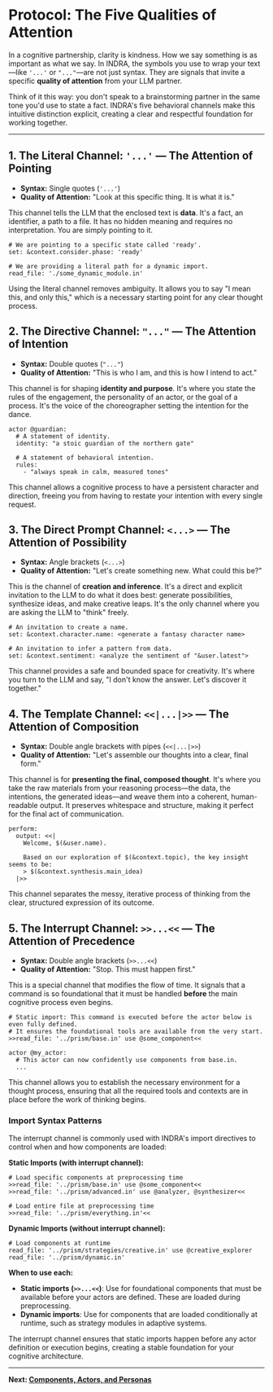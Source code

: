 # Protocol: The Five Qualities of Attention

In a cognitive partnership, clarity is kindness. How we say something is as important as what we say. In INDRA, the symbols you use to wrap your text—like `'...'` or `"..."`—are not just syntax. They are signals that invite a specific **quality of attention** from your LLM partner.

Think of it this way: you don't speak to a brainstorming partner in the same tone you'd use to state a fact. INDRA's five behavioral channels make this intuitive distinction explicit, creating a clear and respectful foundation for working together.

---

## 1. The Literal Channel: `'...'` — The Attention of Pointing

* **Syntax:** Single quotes (`'...'`)
* **Quality of Attention:** "Look at this specific thing. It is what it is."

This channel tells the LLM that the enclosed text is **data**. It's a fact, an identifier, a path to a file. It has no hidden meaning and requires no interpretation. You are simply pointing to it.

```indra
# We are pointing to a specific state called 'ready'.
set: &context.consider.phase: 'ready'

# We are providing a literal path for a dynamic import.
read_file: './some_dynamic_module.in'
```

Using the literal channel removes ambiguity. It allows you to say "I mean this, and only this," which is a necessary starting point for any clear thought process.

## 2. The Directive Channel: `"..."` — The Attention of Intention

* **Syntax:** Double quotes (`"..."`)
* **Quality of Attention:** "This is who I am, and this is how I intend to act."

This channel is for shaping **identity and purpose**. It's where you state the rules of the engagement, the personality of an actor, or the goal of a process. It's the voice of the choreographer setting the intention for the dance.

```indra
actor @guardian:
  # A statement of identity.
  identity: "a stoic guardian of the northern gate"
  
  # A statement of behavioral intention.
  rules:
    - "always speak in calm, measured tones"
```

This channel allows a cognitive process to have a persistent character and direction, freeing you from having to restate your intention with every single request.

## 3. The Direct Prompt Channel: `<...>` — The Attention of Possibility

* **Syntax:** Angle brackets (`<...>`)
* **Quality of Attention:** "Let's create something new. What could this be?"

This is the channel of **creation and inference**. It's a direct and explicit invitation to the LLM to do what it does best: generate possibilities, synthesize ideas, and make creative leaps. It's the only channel where you are asking the LLM to "think" freely.

```indra
# An invitation to create a name.
set: &context.character.name: <generate a fantasy character name>

# An invitation to infer a pattern from data.
set: &context.sentiment: <analyze the sentiment of "&user.latest">
```

This channel provides a safe and bounded space for creativity. It's where you turn to the LLM and say, "I don't know the answer. Let's discover it together."

## 4. The Template Channel: `<<|...|>>` — The Attention of Composition

* **Syntax:** Double angle brackets with pipes (`<<|...|>>`)
* **Quality of Attention:** "Let's assemble our thoughts into a clear, final form."

This channel is for **presenting the final, composed thought**. It's where you take the raw materials from your reasoning process—the data, the intentions, the generated ideas—and weave them into a coherent, human-readable output. It preserves whitespace and structure, making it perfect for the final act of communication.

```indra
perform:
  output: <<|
    Welcome, $(&user.name).
    
    Based on our exploration of $(&context.topic), the key insight seems to be:
    > $(&context.synthesis.main_idea)
  |>>
```

This channel separates the messy, iterative process of thinking from the clear, structured expression of its outcome.

## 5. The Interrupt Channel: `>>...<<` — The Attention of Precedence

* **Syntax:** Double angle brackets (`>>...<<`)
* **Quality of Attention:** "Stop. This must happen first."

This is a special channel that modifies the flow of time. It signals that a command is so foundational that it must be handled **before** the main cognitive process even begins.

```indra
# Static import: This command is executed before the actor below is even fully defined.
# It ensures the foundational tools are available from the very start.
>>read_file: '../prism/base.in' use @some_component<<

actor @my_actor:
  # This actor can now confidently use components from base.in.
  ...
```

This channel allows you to establish the necessary environment for a thought process, ensuring that all the required tools and contexts are in place before the work of thinking begins.

### Import Syntax Patterns

The interrupt channel is commonly used with INDRA's import directives to control when and how components are loaded:

**Static Imports (with interrupt channel):**
```indra
# Load specific components at preprocessing time
>>read_file: '../prism/base.in' use @some_component<<
>>read_file: '../prism/advanced.in' use @analyzer, @synthesizer<<

# Load entire file at preprocessing time
>>read_file: '../prism/everything.in'<<
```

**Dynamic Imports (without interrupt channel):**
```indra
# Load components at runtime
read_file: '../prism/strategies/creative.in' use @creative_explorer
read_file: '../prism/dynamic.in'
```

**When to use each:**
- **Static imports (`>>...<<`)**: Use for foundational components that must be available before your actors are defined. These are loaded during preprocessing.
- **Dynamic imports**: Use for components that are loaded conditionally at runtime, such as strategy modules in adaptive systems.

The interrupt channel ensures that static imports happen before any actor definition or execution begins, creating a stable foundation for your cognitive architecture.

---
**Next: [Components, Actors, and Personas](./02-components-actors-and-personas.md)**
